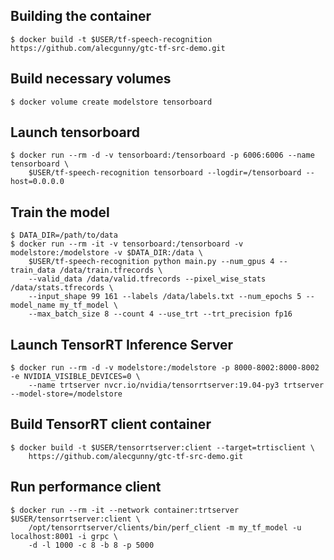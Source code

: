 ## Building the container
```
$ docker build -t $USER/tf-speech-recognition https://github.com/alecgunny/gtc-tf-src-demo.git
```

## Build necessary volumes
```
$ docker volume create modelstore tensorboard
```

## Launch tensorboard
```
$ docker run --rm -d -v tensorboard:/tensorboard -p 6006:6006 --name tensorboard \
    $USER/tf-speech-recognition tensorboard --logdir=/tensorboard --host=0.0.0.0
```

## Train the model
```
$ DATA_DIR=/path/to/data
$ docker run --rm -it -v tensorboard:/tensorboard -v modelstore:/modelstore -v $DATA_DIR:/data \
    $USER/tf-speech-recognition python main.py --num_gpus 4 --train_data /data/train.tfrecords \
    --valid_data /data/valid.tfrecords --pixel_wise_stats /data/stats.tfrecords \
    --input_shape 99 161 --labels /data/labels.txt --num_epochs 5 --model_name my_tf_model \
    --max_batch_size 8 --count 4 --use_trt --trt_precision fp16
```

## Launch TensorRT Inference Server
```
$ docker run --rm -d -v modelstore:/modelstore -p 8000-8002:8000-8002 -e NVIDIA_VISIBLE_DEVICES=0 \
    --name trtserver nvcr.io/nvidia/tensorrtserver:19.04-py3 trtserver --model-store=/modelstore
```

## Build TensorRT client container
```
$ docker build -t $USER/tensorrtserver:client --target=trtisclient \
    https://github.com/alecgunny/gtc-tf-src-demo.git
```

## Run performance client
```
$ docker run --rm -it --network container:trtserver $USER/tensorrtserver:client \
    /opt/tensorrtserver/clients/bin/perf_client -m my_tf_model -u localhost:8001 -i grpc \
    -d -l 1000 -c 8 -b 8 -p 5000
```
